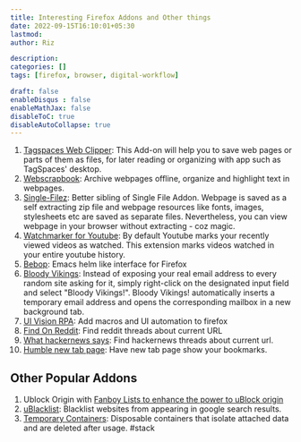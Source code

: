 ```yaml
---
title: Interesting Firefox Addons and Other things
date: 2022-09-15T16:10:01+05:30
lastmod: 
author: Riz

description: 
categories: []
tags: [firefox, browser, digital-workflow]

draft: false
enableDisqus : false
enableMathJax: false
disableToC: true
disableAutoCollapse: true
---
```


1. [Tagspaces Web Clipper](https://addons.mozilla.org/en-US/firefox/addon/tagspaces/): This Add-on will help you to save web pages or parts of them as files, for later reading or organizing with app such as TagSpaces' desktop.
1. [Webscrapbook](https://addons.mozilla.org/en-US/firefox/addon/webscrapbook/): Archive webpages offline, organize and highlight text in webpages.
1. [Single-Filez](https://addons.mozilla.org/en-US/firefox/addon/singlefilez/): Better sibling of Single File Addon. Webpage is saved as a self extracting zip file and webpage resources like fonts, images, stylesheets etc are saved as separate files. Nevertheless, you can view webpage in your browser without extracting - coz magic.
1. [Watchmarker for Youtube](https://addons.mozilla.org/en-GB/firefox/addon/watchmarker-for-youtube/): By default Youtube marks your recently viewed videos as watched. This extension marks videos watched in your entire youtube history.
1. [Bebop](https://addons.mozilla.org/en-US/firefox/addon/bebop/?src=search): Emacs helm like interface for Firefox
1. [Bloody Vikings](https://addons.mozilla.org/en-US/firefox/addon/bloody-vikings/): Instead of exposing your real email address to every random site asking for it, simply right-click on the designated input field and select "Bloody Vikings!". Bloody Vikings! automatically inserts a temporary email address and opens the corresponding mailbox in a new background tab.
1. [UI Vision RPA](https://addons.mozilla.org/en-US/firefox/addon/rpa/): Add macros and UI automation to firefox
1. [Find On Reddit](https://addons.mozilla.org/en-US/firefox/addon/find-on-reddit/): Find reddit threads about current URL
1. [What hackernews says](https://addons.mozilla.org/en-US/firefox/addon/what-hacker-news-says/): Find hackernews threads about current url.
1. [Humble new tab page](https://addons.mozilla.org/en-US/firefox/addon/humble-new-tab/): Have new tab page show your bookmarks. 


## Other Popular Addons
1. Ublock Origin with [Fanboy Lists to enhance the power to uBlock origin](https://fanboy.co.nz/)
1. [uBlacklist](https://addons.mozilla.org/en-US/firefox/addon/ublacklist/): Blacklist websites from appearing in google search results.
1. [Temporary Containers](https://addons.mozilla.org/en-US/firefox/addon/temporary-containers/): Disposable containers that isolate attached data and are deleted after usage. #stack